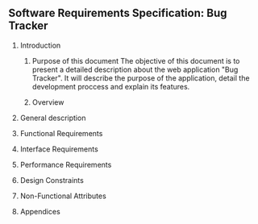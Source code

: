 ## Software Requirements Specification: Bug Tracker

1.  Introduction

    1. Purpose of this document
       The objective of this document is to present a detailed description about the web application "Bug Tracker". It will describe the purpose of the application, detail the development proccess and explain its features.

    2. Overview
    

2.  General description

3.  Functional Requirements

4.  Interface Requirements

5.  Performance Requirements

6.  Design Constraints

7.  Non-Functional Attributes

8.  Appendices
